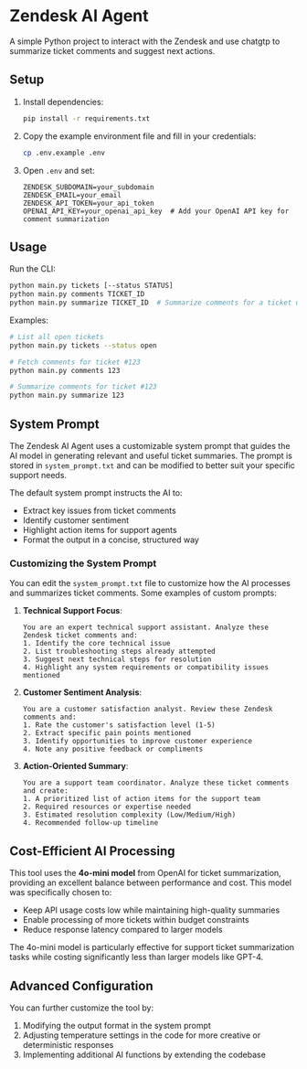 # Zendesk AI Agent

A simple Python project to interact with the Zendesk and use chatgtp to summarize ticket comments and suggest next actions.

## Setup

1. Install dependencies:

   ```bash
   pip install -r requirements.txt
   ```

2. Copy the example environment file and fill in your credentials:

   ```bash
   cp .env.example .env
   ```

3. Open `.env` and set:

   ```dotenv
   ZENDESK_SUBDOMAIN=your_subdomain
   ZENDESK_EMAIL=your_email
   ZENDESK_API_TOKEN=your_api_token
   OPENAI_API_KEY=your_openai_api_key  # Add your OpenAI API key for comment summarization
   ```

## Usage

Run the CLI:

```bash
python main.py tickets [--status STATUS]
python main.py comments TICKET_ID
python main.py summarize TICKET_ID  # Summarize comments for a ticket using ChatGPT
```

Examples:

```bash
# List all open tickets
python main.py tickets --status open

# Fetch comments for ticket #123
python main.py comments 123

# Summarize comments for ticket #123
python main.py summarize 123
```

## System Prompt

The Zendesk AI Agent uses a customizable system prompt that guides the AI model in generating relevant and useful ticket summaries. The prompt is stored in `system_prompt.txt` and can be modified to better suit your specific support needs.

The default system prompt instructs the AI to:

- Extract key issues from ticket comments
- Identify customer sentiment
- Highlight action items for support agents
- Format the output in a concise, structured way

### Customizing the System Prompt

You can edit the `system_prompt.txt` file to customize how the AI processes and summarizes ticket comments. Some examples of custom prompts:

1. **Technical Support Focus**:

   ```
   You are an expert technical support assistant. Analyze these Zendesk ticket comments and:
   1. Identify the core technical issue
   2. List troubleshooting steps already attempted
   3. Suggest next technical steps for resolution
   4. Highlight any system requirements or compatibility issues mentioned
   ```

2. **Customer Sentiment Analysis**:

   ```
   You are a customer satisfaction analyst. Review these Zendesk comments and:
   1. Rate the customer's satisfaction level (1-5)
   2. Extract specific pain points mentioned
   3. Identify opportunities to improve customer experience
   4. Note any positive feedback or compliments
   ```

3. **Action-Oriented Summary**:
   ```
   You are a support team coordinator. Analyze these ticket comments and create:
   1. A prioritized list of action items for the support team
   2. Required resources or expertise needed
   3. Estimated resolution complexity (Low/Medium/High)
   4. Recommended follow-up timeline
   ```

## Cost-Efficient AI Processing

This tool uses the **4o-mini model** from OpenAI for ticket summarization, providing an excellent balance between performance and cost. This model was specifically chosen to:

- Keep API usage costs low while maintaining high-quality summaries
- Enable processing of more tickets within budget constraints
- Reduce response latency compared to larger models

The 4o-mini model is particularly effective for support ticket summarization tasks while costing significantly less than larger models like GPT-4.

## Advanced Configuration

You can further customize the tool by:

1. Modifying the output format in the system prompt
2. Adjusting temperature settings in the code for more creative or deterministic responses
3. Implementing additional AI functions by extending the codebase
